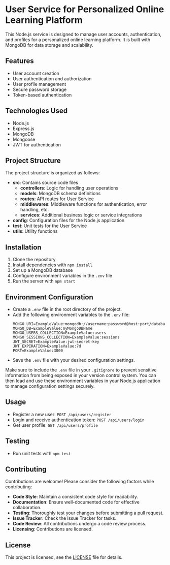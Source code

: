 # User Service for Personalized Online Learning Platform
This Node.js service is designed to manage user accounts, authentication, and profiles for a personalized online learning platform. It is built with MongoDB for data storage and scalability.

## Features
- User account creation
- User authentication and authorization
- User profile management
- Secure password storage
- Token-based authentication

## Technologies Used
- Node.js
- Express.js
- MongoDB
- Mongoose
- JWT for authentication

## Project Structure
The project structure is organized as follows:
- **src**: Contains source code files
    - **controllers**: Logic for handling user operations
    - **models**: MongoDB schema definitions
    - **routes**: API routes for User Service
    - **middlewares**: Middleware functions for authentication, error handling, etc.
    - **services**: Additional business logic or service integrations
- **config**: Configuration files for the Node.js application
- **test**: Unit tests for the User Service
- **utils**: Utility functions

## Installation
1. Clone the repository
2. Install dependencies with `npm install`
3. Set up a MongoDB database
4. Configure environment variables in the `.env` file
5. Run the server with `npm start`

## Environment Configuration
- Create a `.env` file in the root directory of the project.
- Add the following environment variables to the `.env` file:
    ```
    MONGO_URI=ExampleValue:mongodb://username:password@host:port/database
    MONGO_DB=ExampleValue:myMongoDBName
    MONGO_USERS_COLLECTION=ExampleValue:users
    MONGO_SESSIONS_COLLECTION=ExampleValue:sessions
    JWT_SECRET=ExampleValue:jwt-secret-key
    JWT_EXPIRATION=ExampleValue:7d
    PORT=ExampleValue:3000
    ```
- Save the `.env` file with your desired configuration settings.

Make sure to include the `.env` file in your `.gitignore` to prevent sensitive information from being exposed in your version control system. You can then load and use these environment variables in your Node.js application to manage configuration settings securely.

## Usage
- Register a new user: `POST /api/users/register`
- Login and receive authentication token: `POST /api/users/login`
- Get user profile: `GET /api/users/profile`

## Testing
- Run unit tests with `npm test`

## Contributing
Contributions are welcome! Please consider the following factors while contributing:
- **Code Style**: Maintain a consistent code style for readability.
- **Documentation**: Ensure well-documented code for effective collaboration.
- **Testing**: Thoroughly test your changes before submitting a pull request.
- **Issue Tracker**: Check the Issue Tracker for tasks.
- **Code Review**: All contributions undergo a code review process.
- **Licensing**: Contributions are licensed.

## License
This project is licensed, see the [LICENSE](LICENSE) file for details.
